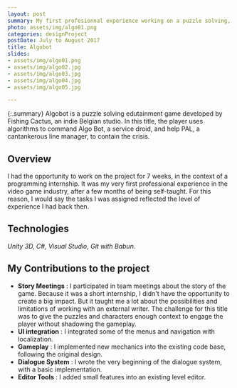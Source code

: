 ```yaml
---
layout: post
summary: My first profesionnal experience working on a puzzle solving, edutainment project. 
photo: assets/img/algo01.png
categories: designProject
postDate: July to August 2017
title: Algobot
slides:
- assets/img/algo01.png
- assets/img/algo02.jpg
- assets/img/algo03.jpg
- assets/img/algo04.jpg
- assets/img/algo05.jpg

---
```


{:.summary}
Algobot is a puzzle solving edutainment game developed by Fishing Cactus, an indie Belgian studio. 
In this title, the player uses algorithms to command Algo Bot, a service droid, and help PAL, a cantankerous line manager, to contain the crisis. 

## Overview
I had the opportunity to work on the project for 7 weeks, in the context of a programming internship. 
It was my very first professional experience in the video game industry, after a few months of being self-taught.
For this reason, I would say the tasks I was assigned reflected the level of experience I had back then.  

## Technologies
*Unity 3D, C#, Visual Studio, Git with Babun.*

## My Contributions to the project

* **Story Meetings** : I participated in team meetings about the story of the game. Because it was a short internship, I didn't have the opportunity to create a big impact. But it taught me a lot about the possibilities and limitations of working with an external writer. The challenge for this title was to give the puzzles and characters enough context to engage the player without shadowing the gameplay.
* **UI integration** : I integrated some of the menus and navigation with localization.
* **Gameplay** : I implemented new mechanics into the existing code base, following the original design.
* **Dialogue System** : I wrote the very beginning of the dialogue system, with a basic implementation.
* **Editor Tools** : I added small features into an existing level editor.